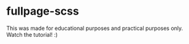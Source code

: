 # fullpage-scss
 This was made for educational purposes and practical purposes only. Watch the tutorial! :)
